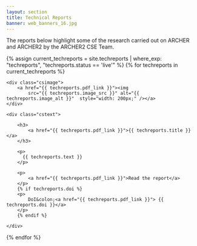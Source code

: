 ```yaml
---
layout: section
title: Technical Reports
banner: web_banners_16.jpg
---
```


The reports below highlight some of the research carried out on ARCHER and ARCHER2 by the ARCHER2 CSE Team.  


{% assign current_techreports = site.techreports | where_exp: "techreports", "techreports.status == 'live'" %}
{% for techreports in current_techreports  %}



<div class="casestudy">

	<div class="csimage">
		<a href="{{ techreports.pdf_link }}"><img
			src="{{ techreports.image_src }}" alt="{{ techreports.image_alt }}"  style="width: 200px;" /></a>
	</div>

	<div class="cstext">

		<h3>
			<a href="{{ techreports.pdf_link }}">{{ techreports.title }}</a>
		</h3>

		<p>
          {{ techreports.text }}
		</p> 

		<p>
			<a href="{{ techreports.pdf_link }}">Read the report</a>		
		</p>
        {% if techreports.doi %}
		<p>
			DoI&colon;<a href="{{ techreports.pdf_link }}"> {{ techreports.doi }}</a>	
		</p>
		{% endif %}

	</div>
</div>






{% endfor %}


